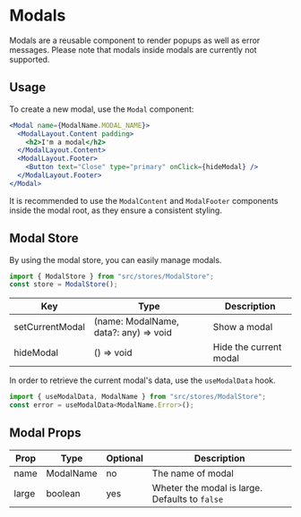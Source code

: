 # Modals

Modals are a reusable component to render popups as well as error messages.
Please note that modals inside modals are currently not supported.

## Usage

To create a new modal, use the `Modal` component:

```jsx
<Modal name={ModalName.MODAL_NAME}>
  <ModalLayout.Content padding>
    <h2>I'm a modal</h2>
  </ModalLayout.Content>
  <ModalLayout.Footer>
    <Button text="Close" type="primary" onClick={hideModal} />
  </ModalLayout.Footer>
</Modal>
```

It is recommended to use the `ModalContent` and `ModalFooter` components inside the modal root, as they ensure a consistent styling.

## Modal Store

By using the modal store, you can easily manage modals.

```js
import { ModalStore } from "src/stores/ModalStore";
const store = ModalStore();
```

| Key             | Type                                  | Description            |
| --------------- | ------------------------------------- | ---------------------- |
| setCurrentModal | (name: ModalName, data?: any) => void | Show a modal           |
| hideModal       | () => void                            | Hide the current modal |

In order to retrieve the current modal's data, use the `useModalData` hook.

```js
import { useModalData, ModalName } from "src/stores/ModalStore";
const error = useModalData<ModalName.Error>();
```

## Modal Props

| Prop  | Type      | Optional | Description                                    |
| ----- | --------- | -------- | ---------------------------------------------- |
| name  | ModalName | no       | The name of modal                              |
| large | boolean   | yes      | Wheter the modal is large. Defaults to `false` |
